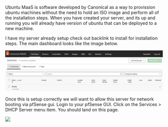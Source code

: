 
Ubuntu MaaS is software developed by Canonical as a way to provission ubuntu machines without the need to hold an ISO image and perform all of the installation steps. When you have created your server, and its up and running you will already have version of ubuntu that can be deployed to a new machine. 

I have my server already setup check out backlink to install for installation steps. The main dashboard looks like the image below. 

![](./img/maas-dashboard.png)

Once this is setup correctly we will want to allow this server for network booting via pfSense gui. Login to your pfSense GUI. Click on the Services > DHCP Server menu item. You should land on this page.

![](Pasted%20image%2020230306135111.png)

